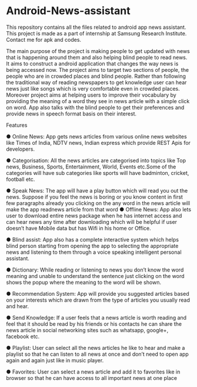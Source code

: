 # Android-News-assistant
This repository contains all the files related to android app news assistant. This project is made as a part of internship at Samsung Research Institute. Contact me for apk and codes.

The main purpose of the project is making people to get updated with news that is happening around them and also helping blind people to read news. It aims to construct a android application that changes the way news is being accessed now. The project aims to target two sections of people, the people who are in crowded places and blind people. Rather than following the traditional way of reading newspapers to get knowledge user can hear news just like songs which is very comfortable even in crowded places. Moreover project aims at helping users to improve their vocabulary by providing the meaning of a word they see in news article with a simple click on word. App also talks with the blind people to get their preferences and provide news in speech format basis on their  interest.


Features

● Online News: App gets news articles from various online news websites like Times of India, NDTV news, Indian express which provide REST Apis for developers.

● Categorisation: All the news articles are categorised into topics like Top news, Business, Sports, Entertainment, World, Events etc.Some of the categories will have sub categories like sports will have badminton, cricket, football etc.

● Speak News: The app will have a play button which will read you out the news. Suppose if you feel the news is boring or you know content in first few paragraphs already you clicking on the any word in the news article will make the app readnews article from that word
● Offline News: App also lets user to download entire news package when he has internet access and can hear news any time after downloading which will be helpful if user doesn’t have Mobile data but has Wifi in his home or Office.

● Blind assist: App also has a complete interactive system which helps blind person starting from opening the app to selecting the appropriate news and listening to them through a voice speaking intelligent personal assistant.

● Dictionary: While reading or listening to news you don’t know the word meaning and unable to understand the sentence just clicking on the word shows the popup where the meaning to the word will be shown.

● Recommendation System: App will provide you suggested articles based on your interests which are drawn from the type of articles you usually read and hear.

● Send Knowledge: If a user feels that a news article is worth reading and feel that it should be read by his friends or his contacts he can share the news article in social networking sites such as whatsapp, google+, facebook etc.

● Playlist: User can select all the news articles he like to hear and make a playlist so that he can listen to all news at once and don’t need to open app again and again just like in music player.

● Favorites: User can select a news article and add it to favorites like in browser so that he can have access to all important news at one place
